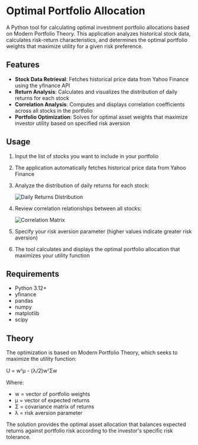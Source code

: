 # Optimal Portfolio Allocation

A Python tool for calculating optimal investment portfolio allocations based on Modern Portfolio Theory. This application analyzes historical stock data, calculates risk-return characteristics, and determines the optimal portfolio weights that maximize utility for a given risk preference.

## Features

- **Stock Data Retrieval**: Fetches historical price data from Yahoo Finance using the yfinance API
- **Return Analysis**: Calculates and visualizes the distribution of daily returns for each stock
- **Correlation Analysis**: Computes and displays correlation coefficients across all stocks in the portfolio
- **Portfolio Optimization**: Solves for optimal asset weights that maximize investor utility based on specified risk aversion

## Usage

1. Input the list of stocks you want to include in your portfolio
2. The application automatically fetches historical price data from Yahoo Finance
3. Analyze the distribution of daily returns for each stock:
   
   ![Daily Returns Distribution](images/returns_distribution.png)

4. Review correlation relationships between all stocks:

   ![Correlation Matrix](images/correlation_matrix.png)

5. Specify your risk aversion parameter (higher values indicate greater risk aversion)
6. The tool calculates and displays the optimal portfolio allocation that maximizes your utility function

## Requirements

- Python 3.12+
- yfinance
- pandas
- numpy
- matplotlib
- scipy

## Theory

The optimization is based on Modern Portfolio Theory, which seeks to maximize the utility function:

U = wᵀμ - (λ/2)wᵀΣw

Where:
- w = vector of portfolio weights
- μ = vector of expected returns
- Σ = covariance matrix of returns
- λ = risk aversion parameter

The solution provides the optimal asset allocation that balances expected returns against portfolio risk according to the investor's specific risk tolerance.
